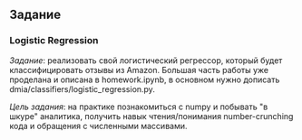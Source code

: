 ## Задание
### Logistic Regression

*Задание*: реализовать свой логистический регрессор, который будет классифицировать отзывы из Amazon. Большая часть работы уже проделана и описана в homework.ipynb, в основном нужно дописать dmia/classifiers/logistic_regression.py.

*Цель задания*: на практике познакомиться с numpy и побывать "в шкуре" аналитика, получить навык чтения/понимания number-crunching кода и обращения с численными массивами.